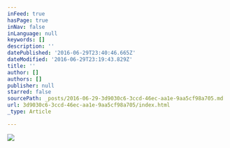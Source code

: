 ```yaml
---
inFeed: true
hasPage: true
inNav: false
inLanguage: null
keywords: []
description: ''
datePublished: '2016-06-29T23:40:46.665Z'
dateModified: '2016-06-29T23:19:43.829Z'
title: ''
author: []
authors: []
publisher: null
starred: false
sourcePath: _posts/2016-06-29-3d9030c6-3ccd-46ec-aa1e-9aa5cf98a705.md
url: 3d9030c6-3ccd-46ec-aa1e-9aa5cf98a705/index.html
_type: Article

---
```

![](https://the-grid-user-content.s3-us-west-2.amazonaws.com/e663fbb3-720b-45d5-945a-203ed8919662.jpg)